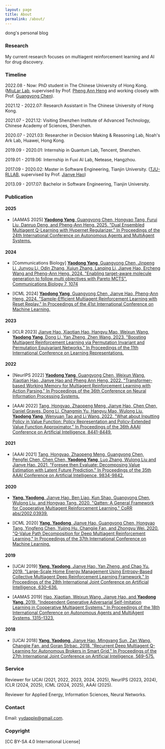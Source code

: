 ```yaml
---
layout: page
title: About
permalink: /about/
---
```


dong's personal blog

### Research

My current research focuses on multiagent reinforcement learning and AI for drug discovery.

### Timeline

2022.08 - Now: PhD student in The Chinese University of Hong Kong. ([MiuLar Lab](http://www.cse.cuhk.edu.hk/~pheng/4.html), 
supervised by Prof. [Pheng Ann Heng](http://www.cse.cuhk.edu.hk/~pheng/) and working closely with Prof. [Guangyong Chen](https://guangyongchen.github.io/)).

2021.12 - 2022.07: Research Assistant in The Chinese University of Hong Kong.

2021.07 - 2021.12: Visiting Shenzhen Institute of Advanced Technology, Chinese Academy of Sciences, Shenzhen.

2020.07 - 2021.03: Researcher in Decision Making & Reasoning Lab, Noah's Ark Lab, Huawei, Hong Kong.

2019.09 - 2020.01: Internship in Quantum Lab, Tencent, Shenzhen.

2019.01 - 2019.06: Internship in Fuxi AI Lab, Netease, Hangzhou.

2017.09 - 2020.02: Master in Software Engineering, Tianjin University. ([TJU-RLLAB](http://www.icdai.org/), supervised by Prof. [Jianye Hao](http://www.escience.cn/people/jianye/index.html))

2013.09 - 2017.07: Bachelor in Software Engineering, Tianjin University.

### Publication

#### 2025

- [AAMAS 2025] [**Yaodong Yang**, Guangyong Chen, Hongyao Tang, Furui Liu, Danruo Deng, and Pheng-Ann Heng. 2025. 
"Dual Ensembled Multiagent Q-Learning with Hypernet Regularizer." In Proceedings of the 24th International Conference on Autonomous Agents and MultiAgent Systems.](https://arxiv.org/abs/2502.02018)


#### 2024

- [Communications Biology] [**Yaodong Yang**, Guangyong Chen, Jinpeng Li, Junyou Li, Odin Zhang, Xujun Zhang, Lanqing Li, Jianye Hao, Ercheng Wang and Pheng-Ann Heng. 2024. 
"Enabling target-aware molecule generation to follow multi objectives with Pareto MCTS". Communications Biology 7, 1074](https://doi.org/10.1038/s42003-024-06746-w)


- [ICML 2024] [**Yaodong Yang**, Guangyong Chen, Jianye Hao, Pheng-Ann Heng. 2024.
"Sample-Efficient Multiagent Reinforcement Learning with Reset Replay." 
In Proceedings of the 41st International Conference on Machine Learning.](https://openreview.net/pdf?id=w8ei1o9U5y)

#### 2023
- [ICLR 2023] [Jianye Hao, Xiaotian Hao, Hangyu Mao, Weixun Wang, **Yaodong Yang**, Dong Li, Yan Zheng, Zhen Wang. 2023.
"Boosting Multiagent Reinforcement Learning via Permutation Invariant and Permutation Equivariant Networks." 
In Proceedings of the 11th International Conference on Learning Representations.](https://openreview.net/forum?id=OxNQXyZK-K8)


#### 2022
- [NeurIPS 2022] [**Yaodong Yang**, Guangyong Chen, Weixun Wang, Xiaotian Hao, Jianye Hao and Pheng Ann Heng. 2022.
"Transformer-based Working Memory for Multiagent Reinforcement Learning with Action Parsing." 
In Proceedings of the 36th Conference on Neural Information Processing Systems.](https://openreview.net/forum?id=pd6ipu3jDw)


- [AAAI 2022] [Tang, Hongyao, Zhaopeng Meng, Jianye Hao, Chen Chen, Daniel Graves, Dong Li, Changmin Yu, Hangyu Mao, Wulong Liu, **Yaodong Yang**, Wenyuan Tao and Li Wang. 2022. 
"What about Inputting Policy in Value Function: Policy Representation and Policy-Extended Value Function Approximator." 
In Proceedings of the 36th AAAI Conference on Artificial Intelligence, 8441-8449.](https://ojs.aaai.org/index.php/AAAI/article/view/20820)

#### 2021
- [AAAI 2021] [Tang, Hongyao, Zhaopeng Meng, Guangyong Chen, Pengfei Chen, Chen Chen, **Yaodong Yang**, Luo Zhang, Wulong Liu and Jianye Hao. 2021. 
"Foresee then Evaluate: Decomposing Value Estimation with Latent Future Prediction."
In Proceedings of the 35th AAAI Conference on Artificial Intelligence, 9834-9842.](https://ojs.aaai.org/index.php/AAAI/article/view/17182)


#### 2020
- [**Yang, Yaodong**, Jianye Hao, Ben Liao, Kun Shao, Guangyong Chen, Wulong Liu, and Hongyao Tang. 2020. 
"Qatten: A General Framework for Cooperative Multiagent Reinforcement Learning."
CoRR abs/2002.03939.](https://arxiv.org/abs/2002.03939)


- [ICML 2020] [**Yang, Yaodong**, Jianye Hao, Guangyong Chen, Hongyao Tang, Yingfeng Chen, Yujing Hu, Changjie Fan, and Zhongyu Wei. 2020. 
"Q-Value Path Decomposition for Deep Multiagent Reinforcement Learning."
In Proceedings of the 37th International Conference on Machine Learning.](https://dl.acm.org/doi/10.5555/3524938.3525930)

#### 2019
- [IJCAI 2019] [**Yang, Yaodong**, Jianye Hao, Yan Zheng, and Chao Yu. 2019. 
"Large-Scale Home Energy Management Using Entropy-Based Collective Multiagent Deep Reinforcement Learning Framework."
In Proceedings of the 28th International Joint Conference on Artificial Intelligence, 630–636.](https://doi.org/10.24963/ijcai.2019/89)


- [AAMAS 2019] [Hao, Xiaotian, Weixun Wang, Jianye Hao, and **Yaodong Yang**. 2019. 
"Independent Generative Adversarial Self-Imitation Learning in Cooperative Multiagent Systems."
In Proceedings of the 18th International Conference on Autonomous Agents and MultiAgent Systems, 1315–1323.](http://dl.acm.org/citation.cfm?id=3306127.3331837)


#### 2018
- [IJCAI 2018] [**Yang, Yaodong**, Jianye Hao, Mingyang Sun, Zan Wang, Changjie Fan, and Goran Strbac. 2018. 
"Recurrent Deep Multiagent Q-Learning for Autonomous Brokers in Smart Grid."
In Proceedings of the 27th International Joint Conference on Artificial Intelligence, 569–575.](https://doi.org/10.24963/ijcai.2018/79)

### Service

Reviewer for IJCAI (2021, 2022, 2023, 2024, 2025), NeurIPS (2023, 2024), ICLR (2024, 2025), ICML (2024, 2025), AAAI (2025).

Reviewer for Applied Energy, Information Sciences, Neural Networks.

### Contact

Email: yydapple@gmail.com.

### Copyright

[CC BY-SA 4.0 International License]

